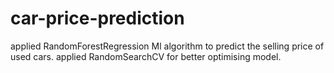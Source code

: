 # car-price-prediction
applied RandomForestRegression Ml algorithm to predict the selling price of used cars.
applied RandomSearchCV for better optimising model.
